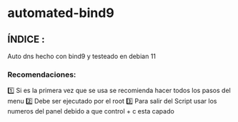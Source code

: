 # automated-bind9

## ÍNDICE :

Auto dns hecho con bind9 y testeado en debian 11

### Recomendaciones:

1️⃣   Si es la primera vez que se usa se recomienda hacer todos los pasos del menu
2️⃣   Debe ser ejecutado por el root 
3️⃣   Para salir del Script usar los numeros del panel debido a que control + c esta capado 

